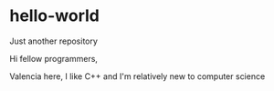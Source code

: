 # hello-world
Just another repository

Hi fellow programmers, 

Valencia here, I like C++ and I'm relatively new to computer science
